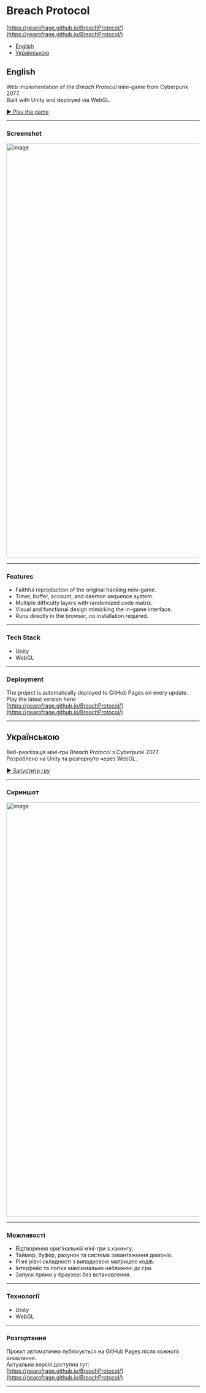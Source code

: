 ﻿# Breach Protocol

[https://gearofrage.github.io/BreachProtocol/](https://gearofrage.github.io/BreachProtocol/)

- [English](https://github.com/GearOfRage/BreachProtocol#english)
- [Українською](https://github.com/GearOfRage/BreachProtocol#ukranian)

## English

Web implementation of the *Breach Protocol* mini-game from Cyberpunk 2077.  
Built with Unity and deployed via WebGL.

[▶️ Play the game](https://gearofrage.github.io/BreachProtocol/)

---

### Screenshot
<img width="1920" height="1080" alt="image" src="https://github.com/user-attachments/assets/59f1623a-5cb8-4704-bb2f-34ce0cfaf1ff" />

---

### Features
- Faithful reproduction of the original hacking mini-game.
- Timer, buffer, account, and daemon sequence system.
- Multiple difficulty layers with randomized code matrix.
- Visual and functional design mimicking the in-game interface.
- Runs directly in the browser, no installation required.

---

### Tech Stack
- Unity
- WebGL

---

### Deployment
The project is automatically deployed to GitHub Pages on every update.  
Play the latest version here:  
[https://gearofrage.github.io/BreachProtocol/](https://gearofrage.github.io/BreachProtocol/)

---
   
## Українською

Веб-реалізація міні-гри *Breach Protocol* з Cyberpunk 2077.  
Розроблено на Unity та розгорнуто через WebGL.

[▶️ Запустити гру](https://gearofrage.github.io/BreachProtocol/)

---

### Скриншот
<img width="1920" height="1080" alt="image" src="https://github.com/user-attachments/assets/59f1623a-5cb8-4704-bb2f-34ce0cfaf1ff" />

---

### Можливості
- Відтворення оригінальної міні-гри з хакингу.
- Таймер, буфер, рахунок та система завантаження демонів.
- Різні рівні складності з випадковою матрицею кодів.
- Інтерфейс та логіка максимально наближені до гри.
- Запуск прямо у браузері без встановлення.

---

### Технології
- Unity
- WebGL

---

### Розгортання
Проєкт автоматично публікується на GitHub Pages після кожного оновлення.  
Актуальна версія доступна тут:  
[https://gearofrage.github.io/BreachProtocol/](https://gearofrage.github.io/BreachProtocol/)

---
